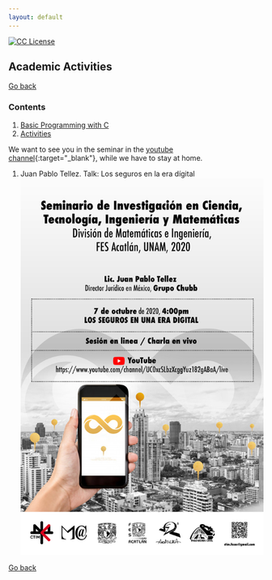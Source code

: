 ```yaml
---
layout: default
---
```

<!-- badges -->
<!-- badges -->
[license-badge]: https://img.shields.io/badge/Licencia-CC-orange
[license]: https://creativecommons.org/licenses/by-nc-sa/3.0/deed.es
[![CC License][license-badge]][license]

## Academic Activities

[Go back](../)

### Contents

1. [Basic Programming with C](./mrkdwn/prgrmminCBsc.html)
1. [Activities](./mrkdwn/activities.html)


We want to see you in the seminar in the 
[youtube channel](https://www.youtube.com/channel/UC0xcSLbzXcggYuz182gABaA/live){:target="_blank"}, 
while we have to stay at home. 


1. Juan Pablo Tellez.
Talk: Los seguros en la era dígital
![width='30%'](CTIM_Pster_20-10.png)





<!---
![width='40%'](figs/QuantaCalaverita.png)
**Figure 1**: Quanta Calaverita 2019. 

1. [Arturo Erdely](https://sites.google.com/site/arturoerdely/){:target="_blank"}.
Talk: Midiendo el pulso de la epidemia
![width='30%'](CTIM_Pster_20-08.png)


--->

<!--- JO: with the original template --->
[Go back](../)



<!--- 

room pass

pr0gr4m4c10n2021_1
pr0gr4m4c10n2021_1


Change Mod password
programacion_2020-1
programacion_2020-1
programacion_2020-1


Chnge mode message

B13nv3n1d0s2020
B13nv3n1d0s2020
B13nv3n1d0s2020




--->
